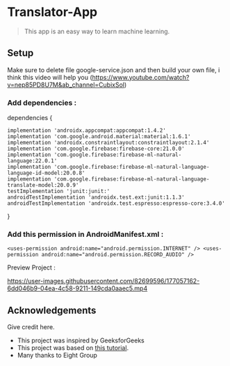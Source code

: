 # Translator-App
>This app is an easy way to learn machine learning.

## Setup

Make sure to delete file google-service.json and then build your own file, i think this video will help you (https://www.youtube.com/watch?v=nep85PD8U7M&ab_channel=CubixSol)

### Add dependencies :
dependencies {

    implementation 'androidx.appcompat:appcompat:1.4.2'
    implementation 'com.google.android.material:material:1.6.1'
    implementation 'androidx.constraintlayout:constraintlayout:2.1.4'
    implementation 'com.google.firebase:firebase-core:21.0.0'
    implementation 'com.google.firebase:firebase-ml-natural-language:22.0.1'
    implementation 'com.google.firebase:firebase-ml-natural-language-language-id-model:20.0.8'
    implementation 'com.google.firebase:firebase-ml-natural-language-translate-model:20.0.9'
    testImplementation 'junit:junit:'
    androidTestImplementation 'androidx.test.ext:junit:1.1.3'
    androidTestImplementation 'androidx.test.espresso:espresso-core:3.4.0'
}

### Add this permission in AndroidManifest.xml :
`
<uses-permission android:name="android.permission.INTERNET" />
<uses-permission android:name="android.permission.RECORD_AUDIO" />
`




Preview Project :


https://user-images.githubusercontent.com/82699596/177057162-6dd046b9-04ea-4c58-9211-149cda0aaec5.mp4


## Acknowledgements
Give credit here.
- This project was inspired by GeeksforGeeks
- This project was based on [this tutorial](https://www.youtube.com/watch?v=i58g-EPG5_s&ab_channel=GeeksforGeeks).
- Many thanks to Eight Group

